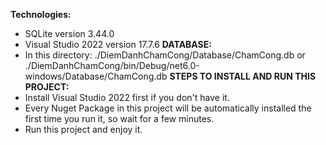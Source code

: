 **Technologies:**
- SQLite version 3.44.0
- Visual Studio 2022 version 17.7.6
**DATABASE:**
- In this directory: ./DiemDanhChamCong/Database/ChamCong.db or ./DiemDanhChamCong/bin/Debug/net6.0-windows/Database/ChamCong.db
**STEPS TO INSTALL AND RUN THIS PROJECT:**
- Install Visual Studio 2022 first if you don't have it.
- Every Nuget Package in this project will be automatically installed the first time you run it, so wait for a few minutes.
- Run this project and enjoy it.
